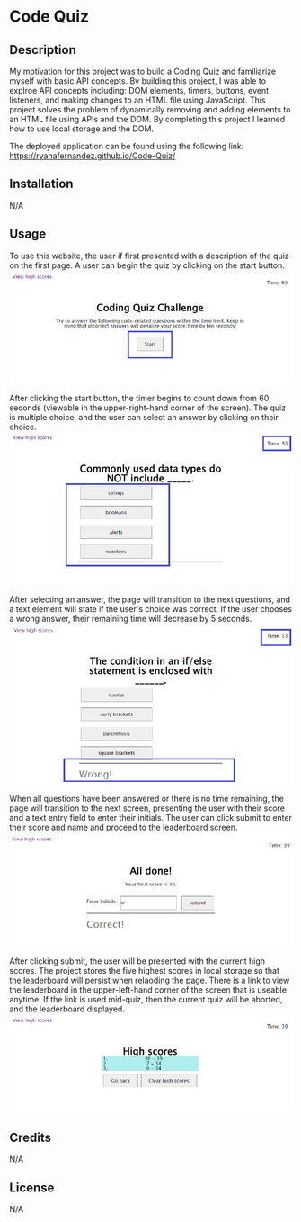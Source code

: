 # Code Quiz

## Description

My motivation for this project was to build a Coding Quiz and familiarize myself with basic API concepts. By building this project, I was able to explroe API concepts including: DOM elements, timers, buttons, event listeners, and making changes to an HTML file using JavaScript. This project solves the problem of dynamically removing and adding elements to an HTML file using APIs and the DOM. By completing this project I learned how to use local storage and the DOM.

The deployed application can be found using the following link: https://ryanafernandez.github.io/Code-Quiz/

## Installation

N/A

## Usage

To use this website, the user if first presented with a description of the quiz on the first page. A user can begin the quiz by clicking on the start button.
![start button](assets/images/readme/start-button.png)

After clicking the start button, the timer begins to count down from 60 seconds (viewable in the upper-right-hand corner of the screen). The quiz is multiple choice, and the user can select an answer by clicking on their choice.
![timer and answer](assets/images/readme/timer-and-answer.png)

After selecting an answer, the page will transition to the next questions, and a text element will state if the user's choice was correct. If the user chooses a wrong answer, their remaining time will decrease by 5 seconds.
![result](assets/images/readme/result.png)

When all questions have been answered or there is no time remaining, the page will transition to the next screen, presenting the user with their score and a text entry field to enter their initials. The user can click submit to enter their score and name and proceed to the leaderboard screen.
![end game screen](assets/images/readme/end-game.png)

After clicking submit, the user will be presented with the current high scores. The project stores the five highest scores in local storage so that the leaderboard will persist when relaoding the page. There is a link to view the leaderboard in the upper-left-hand corner of the screen that is useable anytime. If the link is used mid-quiz, then the current quiz will be aborted, and the leaderboard displayed.
![high score screen](assets/images/readme/high-score.png)

## Credits

N/A

## License

N/A